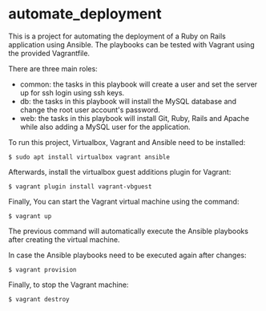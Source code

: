 # automate_deployment
This is a project for automating the deployment of a Ruby on Rails application using Ansible.
The playbooks can be tested with Vagrant using the provided Vagrantfile.

There are three main roles:
- common: the tasks in this playbook will create a user and set the server up for ssh login using ssh keys.
- db: the tasks in this playbook will install the MySQL database and change the root user account's password.
- web: the tasks in this playbook will install Git, Ruby, Rails and Apache while also adding a MySQL user for the application.

To run this project, Virtualbox, Vagrant and Ansible need to be installed:
```
$ sudo apt install virtualbox vagrant ansible
```
Afterwards, install the virtualbox guest additions plugin for Vagrant:
```
$ vagrant plugin install vagrant-vbguest
```
Finally, You can start the Vagrant virtual machine using the command:
```
$ vagrant up
```
The previous command will automatically execute the Ansible playbooks after creating the virtual machine.

In case the Ansible playbooks need to be executed again after changes:
```
$ vagrant provision
```
Finally, to stop the Vagrant machine:
```
$ vagrant destroy
```
